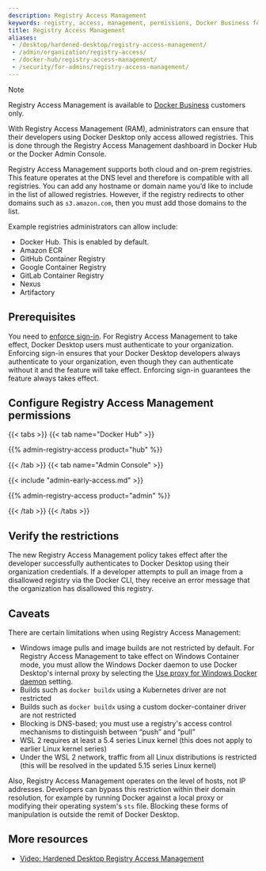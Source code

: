 ```yaml
---
description: Registry Access Management
keywords: registry, access, management, permissions, Docker Business feature
title: Registry Access Management
aliases:
 - /desktop/hardened-desktop/registry-access-management/
 - /admin/organization/registry-access/
 - /docker-hub/registry-access-management/
 - /security/for-admins/registry-access-management/
---
```


> [!NOTE]
>
> Registry Access Management is available to [Docker Business](/subscription/core-subscription/details.md) customers only.

With Registry Access Management (RAM), administrators can ensure that their developers using Docker Desktop only access allowed registries. This is done through the Registry Access Management dashboard in Docker Hub or the Docker Admin Console.

Registry Access Management supports both cloud and on-prem registries. This feature operates at the DNS level and therefore is compatible with all registries. You can add any hostname or domain name you’d like to include in the list of allowed registries. However, if the registry redirects to other domains such as `s3.amazon.com`, then you must add those domains to the list.

Example registries administrators can allow include:

 - Docker Hub. This is enabled by default.
 - Amazon ECR
 - GitHub Container Registry
 - Google Container Registry
 - GitLab Container Registry
 - Nexus
 - Artifactory

## Prerequisites

You need to [enforce sign-in](../enforce-sign-in/_index.md). For Registry Access
Management to take effect, Docker Desktop users must authenticate to your
organization. Enforcing sign-in ensures that your Docker Desktop developers
always authenticate to your organization, even though they can authenticate
without it and the feature will take effect. Enforcing sign-in guarantees the
feature always takes effect.

## Configure Registry Access Management permissions

{{< tabs >}}
{{< tab name="Docker Hub" >}}

{{% admin-registry-access product="hub" %}}

{{< /tab >}}
{{< tab name="Admin Console" >}}

{{< include "admin-early-access.md" >}}

{{% admin-registry-access product="admin" %}}

{{< /tab >}}
{{< /tabs >}}

## Verify the restrictions

The new Registry Access Management policy takes effect after the developer successfully authenticates to Docker Desktop using their organization credentials. If a developer attempts to pull an image from a disallowed registry via the Docker CLI, they receive an error message that the organization has disallowed this registry.

## Caveats

There are certain limitations when using Registry Access Management:

- Windows image pulls and image builds are not restricted by default. For Registry Access Management to take effect on Windows Container mode, you must allow the Windows Docker daemon to use Docker Desktop's internal proxy by selecting the [Use proxy for Windows Docker daemon](/desktop/settings.md#proxies) setting.
- Builds such as `docker buildx` using a Kubernetes driver are not restricted
- Builds such as `docker buildx` using a custom docker-container driver are not restricted
- Blocking is DNS-based; you must use a registry's access control mechanisms to distinguish between “push” and “pull”
- WSL 2 requires at least a 5.4 series Linux kernel (this does not apply to earlier Linux kernel series)
- Under the WSL 2 network, traffic from all Linux distributions is restricted (this will be resolved in the updated 5.15 series Linux kernel)

Also, Registry Access Management operates on the level of hosts, not IP addresses. Developers can bypass this restriction within their domain resolution, for example by running Docker against a local proxy or modifying their operating system's `sts` file. Blocking these forms of manipulation is outside the remit of Docker Desktop.

## More resources

- [Video: Hardened Desktop Registry Access Management](https://www.youtube.com/watch?v=l9Z6WJdJC9A)
